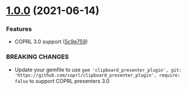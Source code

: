 # [1.0.0](https://github.com/coprl/clipboard_presenter_plugin/compare/v0.1.0...v1.0.0) (2021-06-14)


### Features

* COPRL 3.0 support ([5c9e759](https://github.com/coprl/clipboard_presenter_plugin/commit/5c9e759ff77ed136471ca2112faf539cf2c27d5e))


### BREAKING CHANGES

* Update your gemfile to use `gem 'clipboard_presenter_plugin', git: 'https://github.com/coprl/clipboard_presenter_plugin', require: false` to support COPRL presenters 3.0
